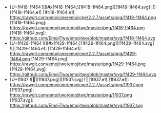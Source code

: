  * [U+1f418-1f464 ![&#x1f418-1f464;][1f418-1f464.png]][1f418-1f464.svg] ![][1f418-1f464.e1] 
[1f418-1f464.e1]: https://rawgit.com/emojione/emojione/2.2.7/assets/png/1f418-1f464.png 
[1f418-1f464.png]: https://rawgit.com/emojitwo/emojitwo/master/png/1f418-1f464.png 
[1f418-1f464.svg]: https://github.com/EmojiTwo/emojitwo/blob/master/svg/1f418-1f464.svg 
 * [U+1f429-1f464 ![&#x1f429-1f464;][1f429-1f464.png]][1f429-1f464.svg] ![][1f429-1f464.e1] 
[1f429-1f464.e1]: https://rawgit.com/emojione/emojione/2.2.7/assets/png/1f429-1f464.png 
[1f429-1f464.png]: https://rawgit.com/emojitwo/emojitwo/master/png/1f429-1f464.png 
[1f429-1f464.svg]: https://github.com/EmojiTwo/emojitwo/blob/master/svg/1f429-1f464.svg 
 * [U+1f937 ![&#x1f937;][1f937.png]][1f937.svg] ![][1f937.e1] 
[1f937.e1]: https://rawgit.com/emojione/emojione/2.2.7/assets/png/1f937.png 
[1f937.png]: https://rawgit.com/emojitwo/emojitwo/master/png/1f937.png 
[1f937.svg]: https://github.com/EmojiTwo/emojitwo/blob/master/svg/1f937.svg 
